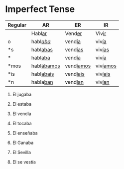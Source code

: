 # Imperfect Tense

| Regular | AR                | ER               | IR              |
| ------- | ----------------- | ---------------- | --------------- |
|         | Habl<u>ar</u>     | Vend<u>er</u>    | Viv<u>ir</u>    |
| o       | habl<u>_aba_</u>  | vend<u>ía</u>    | viv<u>ía</u>    |
| *s      | habl<u>abas</u>   | vend<u>ías</u>   | viv<u>ías</u>   |
| *       | habl<u>aba</u>    | vend<u>ía</u>    | viv<u>ía</u>    |
| *mos    | habl<u>ábamos</u> | vend<u>íamos</u> | viv<u>íamos</u> |
| *is     | habl<u>abais</u>  | vend<u>íais</u>  | viv<u>íais</u>  |
| *n      | habla<u>ban</u>   | vend<u>ían</u>   | viv<u>ían</u>   |

1. El  jugaba

2. El  estaba

3. El vendía

4. El tocaba

5. El enseñaba

6. El Ganaba

7. El Sevilla

8. El se vestía
